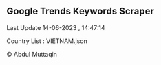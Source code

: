 

## Google Trends Keywords Scraper 
 
Last Update 14-06-2023 , 14:47:14

Country List :
VIETNAM.json



© Abdul Muttaqin 
